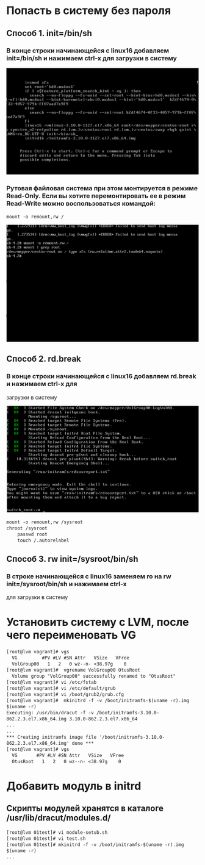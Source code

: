 # **Попасть в систему без пароля**
## **Способ 1. init=/bin/sh**
### В конце строки начинающейся с linux16 добавляем init=/bin/sh и нажимаем сtrl-x для загрузки в систему
![1.png](1.png)
### Рутовая файловая система при этом монтируется в режиме Read-Only. Если вы хотите перемонтировать ее в режим Read-Write можно воспользоваться командой:
```
mount -o remount,rw /
```
![2.png](2.png)

## **Способ 2. rd.break**
### В конце строки начинающейся с linux16 добавляем rd.break и нажимаем сtrl-x для
загрузки в систему

![3.png](3.png)

```
mount -o remount,rw /sysroot
chroot /sysroot
    passwd root
    touch /.autorelabel
```

## **Способ 3. rw init=/sysroot/bin/sh**
### В строке начинающейся с linux16 заменяем ro на rw init=/sysroot/bin/sh и нажимаем сtrl-x
для загрузки в систему

# **Установить систему с LVM, после чего переименовать VG**
```
[root@lvm vagrant]# vgs
  VG         #PV #LV #SN Attr   VSize   VFree
  VolGroup00   1   2   0 wz--n- <38.97g    0
[root@lvm vagrant]#  vgrename VolGroup00 OtusRoot
  Volume group "VolGroup00" successfully renamed to "OtusRoot"
[root@lvm vagrant]# vi /etc/fstab
[root@lvm vagrant]# vi /etc/default/grub
[root@lvm vagrant]# vi /boot/grub2/grub.cfg
[root@lvm vagrant]#  mkinitrd -f -v /boot/initramfs-$(uname -r).img $(uname -r)
Executing: /usr/bin/dracut -f -v /boot/initramfs-3.10.0-862.2.3.el7.x86_64.img 3.10.0-862.2.3.el7.x86_64
...
...
*** Creating initramfs image file '/boot/initramfs-3.10.0-862.2.3.el7.x86_64.img' done ***
[root@lvm vagrant]# vgs
  VG       #PV #LV #SN Attr   VSize   VFree
  OtusRoot   1   2   0 wz--n- <38.97g    0 
```


# **Добавить модуль в initrd**
## Скрипты модулей хранятся в каталоге /usr/lib/dracut/modules.d/
```
[root@lvm 01test]# vi module-setub.sh
[root@lvm 01test]# vi test.sh
[root@lvm 01test]# mkinitrd -f -v /boot/initramfs-$(uname -r).img $(uname -r)
...


